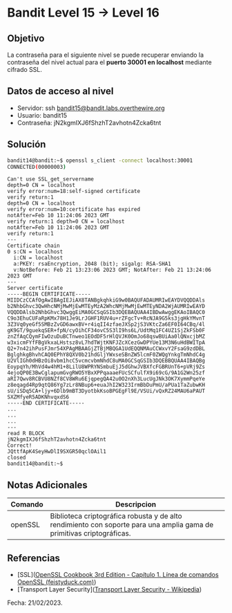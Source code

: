 # Bandit Level 15 → Level 16

## Objetivo
La contraseña para el siguiente nivel se puede recuperar enviando la contraseña del nivel actual para el **puerto 30001 en localhost** mediante cifrado SSL.

## Datos de acceso al nivel
* Servidor: ssh bandit15@bandit.labs.overthewire.org
* Usuario: bandit15
* Contraseña: jN2kgmIXJ6fShzhT2avhotn4Zcka6tnt

## Solución
``` bash 
bandit14@bandit:~$ openssl s_client -connect localhost:30001 
CONNECTED(00000003) 
```
``` 
Can't use SSL_get_servername 
depth=0 CN = localhost 
verify error:num=18:self-signed certificate 
verify return:1 
depth=0 CN = localhost 
verify error:num=10:certificate has expired 
notAfter=Feb 10 11:24:06 2023 GMT 
verify return:1 depth=0 CN = localhost 
notAfter=Feb 10 11:24:06 2023 GMT 
verify return:1 
--- 
Certificate chain 
0 s:CN = localhost 
  i:CN = localhost 
  a:PKEY: rsaEncryption, 2048 (bit); sigalg: RSA-SHA1 
  v:NotBefore: Feb 21 13:23:06 2023 GMT; NotAfter: Feb 21 13:24:06 2023 GMT 
--- 
Server certificate 
-----BEGIN CERTIFICATE----- MIIDCzCCAfOgAwIBAgIEJiAX8TANBgkqhkiG9w0BAQUFADAUMRIwEAYDVQQDDAls b2NhbGhvc3QwHhcNMjMwMjEwMTEyMzA2WhcNMjMwMjEwMTEyNDA2WjAUMRIwEAYD VQQDDAlsb2NhbGhvc3QwggEiMA0GCSqGSIb3DQEBAQUAA4IBDwAwggEKAoIBAQC0 C9o3EhuCUFaRpKMx78H1Je9LrJGHF1RUV4u+rZFgcTv+RcNJA9G5ks3jgHkYMvnT 3Z3Vq0yeGf5SMBzZvGD6awxBV+r4iqII4zfaeJXSp2jS3VKtcZa6EF0I64CBq/4l gK9GT/9guekqSER+fpN/cyOihCF34ovC5S3lI9hs6L/UdtMq1FC4UZ1SjZkFSb0F znZfAqCQymFIwOzuDuBCTnweo1EOdDF5rHlQVJK0OmJo68qswBUiAa0lQNxcjbMZ w3xicmFYfFBgVkxaLHstsz8vL7hdTWjtKNFJZcXCezGwDPYUe13M3N6uHdBWITpA Q2+7n42ihPusFJmr54XPAgMBAAGjZTBjMBQGA1UdEQQNMAuCCWxvY2FsaG9zdDBL BglghkgBhvhCAQ0EPhY8QXV0b21hdGljYWxseSBnZW5lcmF0ZWQgYnkgTmNhdC4g U2VlIGh0dHBzOi8vbm1hcC5vcmcvbmNhdC8uMA0GCSqGSIb3DQEBBQUAA4IBAQBg EoypqYh/MhVd4w4hM1+8LilU8WPRYNSmbuEjJ5dGhwJVBXfcFGBRUnT6+pVRj9Zs 4ejoQP0E3BwCglapumGvgRWO5YBxXPPqaaaeFUcSCfulfX9i69cG/9A1G2Wn25zf aRI7Qwv8RCBVU8NZf8CV8WRu6EjqpegQA42u0O2nXh3LucUgJNk3OK7XymmPqeYe z8eqagd4Rp9qtQ86Yg7zLr8NBup6+euaJhI2W323IrmBbDuPmU/aPUa1TaZubwKH sU/iSDq5CA+ljy+6Dlb9mBT3DyotbkKsoBPGEgFl9E/VSUi/vQxRZ24MAU6aPAUT 
SXZMfyeR5ADKNhvqxdS6 
-----END CERTIFICATE----- 
... 
... 
... 
--- 
read R BLOCK
jN2kgmIXJ6fShzhT2avhotn4Zcka6tnt 
Correct! 
JQttfApK4SeyHwDlI9SXGR50qclOAil1 
closed 
bandit14@bandit:~$
```

## Notas Adicionales
|Comando | Descripcion |
|-----|-------|
| openSSL | Biblioteca criptográfica robusta y de alto rendimiento con soporte para una amplia gama de primitivas criptográficas.

## Referencias
* [SSL]([OpenSSL Cookbook 3rd Edition - Capítulo 1. Línea de comandos OpenSSL (feistyduck.com)](https://www.feistyduck.com/library/openssl-cookbook/online/openssl-command-line/index.html))
* [Transport Layer Security]([Transport Layer Security - Wikipedia](https://en.wikipedia.org/wiki/Transport_Layer_Security#SSL_1.0,_2.0,_and_3.0))

Fecha: 21/02/2023.